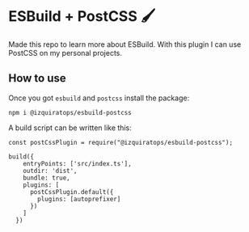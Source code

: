 # ESBuild + PostCSS 🖌

Made this repo to learn more about ESBuild. With this plugin I can use PostCSS on my personal projects.

## How to use

Once you got `esbuild` and `postcss` install the package:

`npm i @izquiratops/esbuild-postcss`

A build script can be written like this:

```
const postCssPlugin = require("@izquiratops/esbuild-postcss");

build({
	entryPoints: ['src/index.ts'],
	outdir: 'dist',
	bundle: true,
	plugins: [
	  postCssPlugin.default({
		plugins: [autoprefixer]
	  })
	]
  })
```
